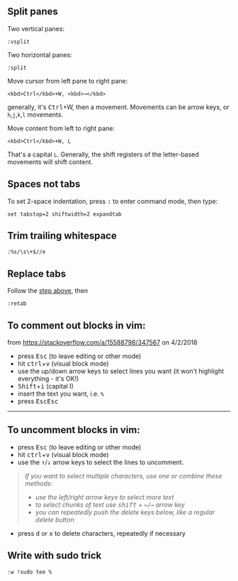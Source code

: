 ## Split panes

Two vertical panes:

    :vsplit

Two horizontal panes:

    :split

Move cursor from left pane to right pane:

    <kbd>Ctrl</kbd>+W, <kbd>→</kbd>

generally, it's <kbd>Ctrl</kbd>+W, then a movement. Movements can be arrow keys,
or `h`,`j`,`k`,`l` movements.

Move content from left to right pane:

    <kbd>Ctrl</kbd>+W, L

That's a capital `L`. Generally, the shift registers of the letter-based
movements will shift content.

## Spaces not tabs

To set 2-space indentation, press <kbd>:</kbd> to enter command mode, then type:

    set tabstop=2 shiftwidth=2 expandtab

## Trim trailing whitespace

    :%s/\s\+$//e

## Replace tabs

Follow the [step above](#spaces-not-tabs), then

    :retab

## To comment out blocks in vim: ##

from https://stackoverflow.com/a/15588798/347567 on 4/2/2018

- press <kbd>Esc</kbd> (to leave editing or other mode)
- hit <kbd>ctrl</kbd>+<kbd>v</kbd> (visual block mode)
- use the up/down arrow keys to select lines you want (it won't highlight everything - it's OK!)
- <kbd>Shift</kbd>+<kbd>i</kbd> (capital I)
- insert the text you want, i.e. `% `
- press <kbd>Esc</kbd><kbd>Esc</kbd>

----------

## To uncomment blocks in vim: ##

- press <kbd>Esc</kbd> (to leave editing or other mode)
- hit <kbd>ctrl</kbd>+<kbd>v</kbd> (visual block mode)
- use the <kbd>↑</kbd>/<kbd>↓</kbd> arrow keys to select the lines to uncomment.
> *If you want to select multiple characters, use one or combine these methods:*
> - *use the left/right arrow keys to select more text*
> - *to select chunks of text use <kbd>shift</kbd> + <kbd>←</kbd>/<kbd>→</kbd> arrow key*
> - *you can repeatedly push the delete keys below, like a regular delete button*
- press <kbd>d</kbd> or <kbd>x</kbd> to delete characters, repeatedly if necessary

## Write with sudo trick

    :w !sudo tee %
